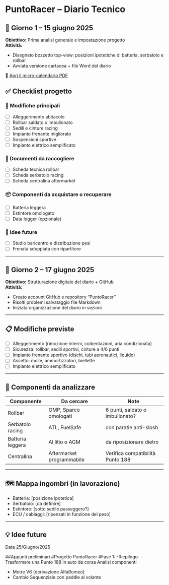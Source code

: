 # PuntoRacer – Diario Tecnico

## 📅 Giorno 1 – 15 giugno 2025
**Obiettivo:** Prima analisi generale e impostazione progetto  
**Attività:**
- Disegnato bozzetto top-view: posizioni ipotetiche di batteria, serbatoio e rollbar
- Avviata versione cartacea + file Word del diario

📎 [Apri il micro-calendario PDF](docs/Micro-Calendario_PuntoRacer.pdf)

## ✅ Checklist progetto

### 🔧 Modifiche principali
- [ ] Alleggerimento abitacolo
- [ ] Rollbar saldato o imbullonato
- [ ] Sedili e cinture racing
- [ ] Impianto frenante migliorato
- [ ] Sospensioni sportive
- [ ] Impianto elettrico semplificato

### 📄 Documenti da raccogliere
- [ ] Scheda tecnica rollbar
- [ ] Scheda serbatoio racing
- [ ] Scheda centralina aftermarket

### 📦 Componenti da acquistare o recuperare
- [ ] Batteria leggera
- [ ] Estintore omologato
- [ ] Data logger (opzionale)

### 🧠 Idee future
- [ ] Studio baricentro e distribuzione pesi
- [ ] Frenata sdoppiata con ripartitore

---

## 📅 Giorno 2 – 17 giugno 2025
**Obiettivo:** Strutturazione digitale del diario + GitHub  
**Attività:**
- Creato account GitHub e repository “PuntoRacer”
- Risolti problemi salvataggio file Markdown
- Iniziata organizzazione del diario in sezioni

---

## 📋 Modifiche previste

- [ ] Alleggerimento (rimozione interni, coibentazioni, aria condizionata)
- [ ] Sicurezza: rollbar, sedili sportivi, cinture a 4/6 punti
- [ ] Impianto frenante sportivo (dischi, tubi aeronautici, liquido)
- [ ] Assetto: molle, ammortizzatori, biellette
- [ ] Impianto elettrico semplificato

---

## 📂 Componenti da analizzare

| Componente         | Da cercare              | Note |
|--------------------|-------------------------|------|
| Rollbar            | OMP, Sparco omologati   | 6 punti, saldato o imbullonato? |
| Serbatoio racing   | ATL, FuelSafe           | con paratie anti-slosh |
| Batteria leggera   | Al litio o AGM          | da riposizionare dietro |
| Centralina         | Aftermarket programmabile | Verifica compatibilità Punto 188 |

---

## 🗺️ Mappa ingombri (in lavorazione)
- Batteria: [posizione ipotetica]
- Serbatoio: [da definire]
- Estintore: [sotto sedile passeggero?]
- ECU / cablaggi: [ripensati in funzione del peso]

---

## 💡 Idee future

Data 25/Giugno/2025

##Appunti preliminari
     #Progetto PuntoRacer
#Fase 1: -Riepilogo-
-Trasformare una Punto 188 in auto da corsa
Analisi componenti
- Motre V6 (derivazione AlfaRomeo)
- Cambio Sequenziale con paddle al volante

